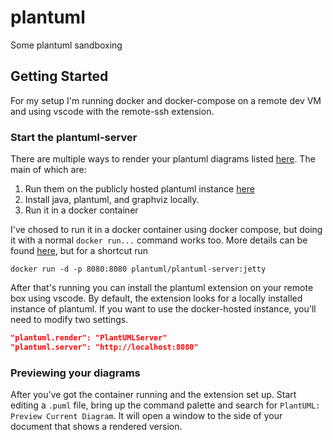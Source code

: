 # plantuml
Some plantuml sandboxing

## Getting Started
For my setup I'm running docker and docker-compose on a remote dev VM and using vscode with the remote-ssh extension.

### Start the plantuml-server
There are multiple ways to render your plantuml diagrams listed [here](https://plantuml.com/running).  The main of which are:

1. Run them on the publicly hosted plantuml instance [here](https://www.plantuml.com/plantuml/uml/SyfFKj2rKt3CoKnELR1Io4ZDoSa70000)
1. Install java, plantuml, and graphviz locally.
1. Run it in a docker container

I've chosed to run it in a docker container using docker compose, but doing it with a normal `docker run...` command works too.  More details can be found [here](https://hub.docker.com/r/plantuml/plantuml-server), but for a shortcut run

```
docker run -d -p 8080:8080 plantuml/plantuml-server:jetty
```

After that's running you can install the plantuml extension on your remote box using vscode.  By default, the extension looks for a locally  installed instance of plantuml. If you want to use the docker-hosted instance, you'll need to modify two settings.

```json
"plantuml.render": "PlantUMLServer"
"plantuml.server": "http://localhost:8080"
```

### Previewing your diagrams

After you've got the container running and the extension set up.  Start editing a `.puml` file, bring up the command palette and search for `PlantUML: Preview Current Diagram`.  It will open a window to the side of your document that shows a rendered version.